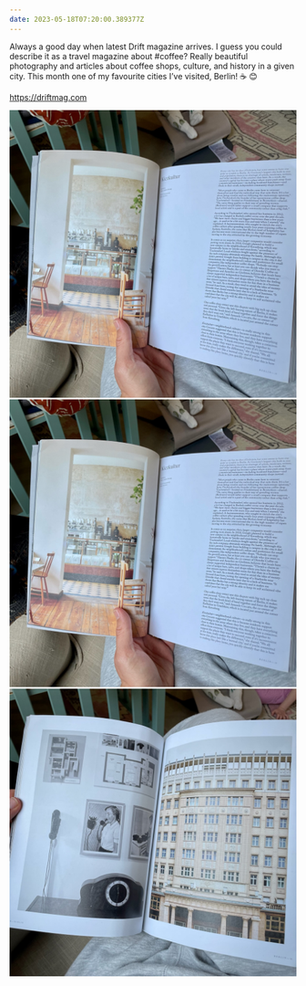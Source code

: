 ```yaml
---
date: 2023-05-18T07:20:00.389377Z
---
```

Always a good day when latest Drift magazine arrives. I guess you could describe it as a travel magazine about #coffee? Really beautiful photography and articles about coffee shops, culture, and history in a given city. This month one of my favourite cities I’ve visited, Berlin! ☕️ 😊

https://driftmag.com 

![front cover of Drift magazine with a black and white photograph of a state building in Berlin](/media/10ED8785-41EC-4C6B-AD0A-4275F9823C8B.jpeg)
![open magazine with photography of a coffee shop interior](/media/33AB3E05-D10A-4FBB-B3CF-7DC780A8D2C1.jpeg)
![open magazine with photographs of Berlin architecture and a coffee shop interior](/media/DD422168-1DEF-460F-9A31-E98FC8A6821D.jpeg)
